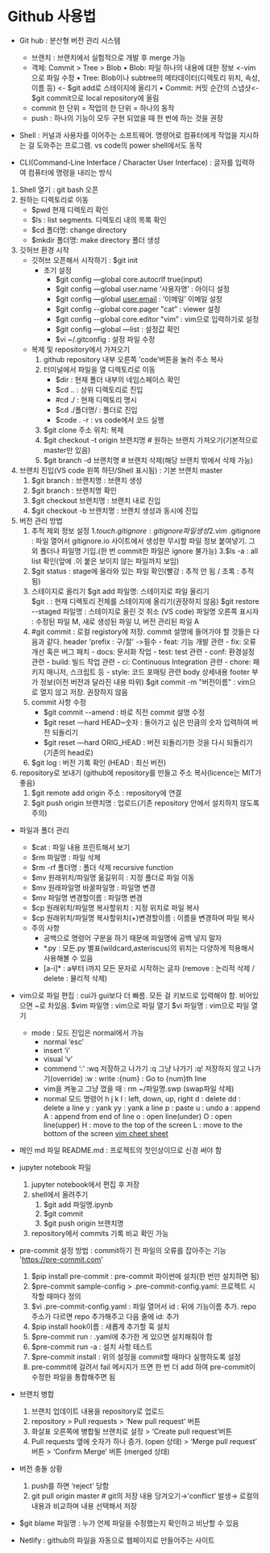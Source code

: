 # Github 사용법

- Git hub : 분산형 버전 관리 시스템
    - 브랜치 : 브랜치에서 실험적으로 개발 후 merge 가능
    - 객체: Commit > Tree > Blob
        • Blob: 파일 하나의 내용에 대한 정보 <-vim으로  파일 수정
        • Tree: Blob이나 subtree의 메타데이터(디렉토리 위치, 속성, 이름 등) <- $git add로 스테이지에 올리기 
        • Commit: 커밋 순간의 스냅샷<- $git commit으로 local repository에 올림
    - commit 한 단위 = 작업의 한 단위 = 하나의  동작
    - push : 하나의 기능이 모두 구현 되었을 때 한 번에 하는 것을 권장

- Shell :  커널과 사용자를 이어주는 소프트웨어. 명령어로 컴퓨터에게 작업을 지시하는 걸 도와주는 프로그램. vs code의 power shell에서도 동작
- CLI(Command-Line Interface / Character User Interface) : 글자를 입력하여 컴퓨터에 명령을 내리는 방식

1. Shell 열기 : git bash  오픈
2. 원하는 디렉토리로 이동 
    - $pwd 현재 디렉토리 확인
    - $ls : list segments. 디렉토리 내의 목록 확인
    - $cd 폴더명: change directory
    - $mkdir 폴더명: make directory 폴더 생성
3. 깃허브 환경 시작
    - 깃허브 오픈해서 시작하기 : $git init
        - 초기 설정
            - $git config —global core.autocrlf true(input)  
            - $git config —global user.name ‘사용자명’  : 아이디 설정
            - $git config —global [user.email](http://user.email) : ‘이메일’ 이메일 설정
            - $git config --global core.pager "cat”  : viewer 설정
            - $git config --global core.editor "vim” : vim으로 입력하기로 설정
            - $git config —global —list : 설정값 확인
            - $vi ~/.gitconfig : 설정 파일 수정
    - 복제 및 repository에서 가져오기
        1. github repository 내부 오른쪽 ‘code’버튼을 눌러 주소 복사
        2. 터미널에서 파일을 열 디렉토리로 이동
            - $dir  : 현재 폴더 내부의 네임스페이스 확인
            - $cd .. : 상위 디렉토리로 진입
            - #cd ./ : 현재 디렉토리 명시
            - $cd ./폴더명/  : 폴더로 진입
            - $code . -r  : vs code에서 코드 실행
        3. $git clone 주소 위치: 복제
        4. $git checkout -t origin 브랜치명  # 원하는 브랜치 가져오기(기본적으로 master만 있음)
        5. $git branch -d 브랜치명  # 브랜치 삭제(해당 브랜치 밖에서 삭제 가능)
4. 브랜치 진입(VS code 왼쪽 하단/Shell 표시됨) : 기본 브랜치 master
    1. $git branch : 브랜치명  : 브랜치 생성
    2. $git branch  : 브랜치명 확인
    3. $git checkout 브랜치명  : 브랜치 내로 진입
    4. $git checkout -b 브랜치명  : 브랜치 생성과 동시에 진입
5. 버전 관리 방법
    1. 추적 제외 정보 설정
        1.$touch .gitignore : gitignore파일 생성
        2.$vim .gitignore : 파일 열어서 gitignore.io 사이트에서 생성한 무시할 파일 정보 붙여넣기. 그외 폴더나 파일명 기입.(한 번 commit한 파일은 ignore 불가능)
        3.$ls -a : all list 확인(앞에 .이 붙은 보이지 않는 파일까지 보임)
    1. $git status  : stage에 올라와 있는 파일 확인(빨강 : 추적 안 됨 / 초록 : 추적됨)
    2. 스테이지로 올리기
        $git add 파일명: 스테이지로 파일 올리기  
        $git .  : 현재 디렉토리 전체를 스테이지에 올리기(권장하지 않음)
        $git restore --staged 파일명 : 스테이지로 올린 것 취소
        (VS code) 파일명 오른쪽 표시자 : 수정된 파일 M, 새로 생성된 파일 U, 버전 관리된 파일 A
    3. #git commit : 로컬 registory에 저장. commit 설명에 들어가야 할 것들은 다음과 같다.
            header 'prefix : 구/절' ->필수
                - feat: 기능 개발 관련
                - fix: 오류 개선 혹은 버그 패치
                - docs: 문서화 작업
                - test: test 관련
                - conf: 환경설정 관련
                - build: 빌드 작업 관련
                - ci: Continuous Integration 관련
                - chore: 패키지 매니저, 스크립트 등
                - style: 코드 포매팅 관련
            body  상세내용
            footer  부가 정보(이전 버전과 달라진 내용 따위)
        $git commit -m "버전이름" : vim으로 열지 않고 저장. 권장하지 않음
    4. commit 사항 수정
        - $git commit --amend : 바로 직전 commit 설명 수정
        - $git reset —hard HEAD~숫자  : 돌아가고 싶은 만큼의 숫자 입력하여 버전 되돌리기
        - $git reset —hard ORIG_HEAD  : 버전 되돌리기한 것을 다시 되돌리기(기존의 head로)
    5. $git log  : 버전 기록 확인 (HEAD : 최신 버전)
5. repository로 보내기 (github에 repository를 만들고 주소 복사(licence는 MIT가 좋음)
    1. $git remote add origin 주소 : repository에 연결
    2. $git push origin 브랜치명  : 업로드(기존 repository 안에서 설치하지 않도록 주의)

- 파일과 폴더 관리
    - $cat : 파일 내용 프린트해서 보기
    - $rm 파일명 : 파일 삭제
    - $rm -rf 폴더명 : 폴더 삭제 recursive function
    - $mv 원래위치/파일명 옮길위히 : 지정 폴더로 파일 이동
    - $mv 원래파일명 바꿀파일명 : 파일명 변경
    - $mv 파일명 변경할이름 : 파일명 변경
    - $cp 원래위치/파일명 복사할위치 : 지정 위치로 파일 복사
    - $cp 원래위치/파일명 복사할위치(+)변경할이름 : 이름을 변경하며 파일 복사
    - 주의 사항
        - 공백으로 명령어 구분을 하기 때문에 파일명에 공백 넣지 말자
        - *.py  : 모든.py 별표(wildcard,asteriscus)의 위치는 다양하게 적용해서 사용해볼 수 있음
        - [a-i]* : a부터 i까지 모든 문자로 시작하는 글자
        (remove : 논리적 삭제 / delete : 물리적 삭제)

- vim으로 파일 편집 : cui가 gui보다 더 빠름. 모든 걸 키보드로 입력해야 함. 비어있으면 ~로 차있음.
    $vim 파일명 : vim으로 파일 열기
    $vi 파일명 : vim으로 파일 열기
    - mode : 모드 진입은 normal에서 가능
        - normal   ‘esc’
        - insert   ‘i’
        - visual   ‘v’
        - commend   ‘:’
            :wq 저장하고 나가기
            :q 그냥 나가기
            :q! 저장하지 않고 나가기(override)
            :w : write
            :{num} : Go to {num}th line
        - vim을 켜놓고 그냥 껐을 때 :  rm ~/파일명.swp (swap파일 삭제)
        - normal 모드 명령어
            h j k l : left, down, up, right
            d : delete
            dd : delete a line
            y : yank
            yy : yank a line
            p : paste
            u : undo
            a : append
            A : append from end of line
            o : open line(under)
            O : open line(upper)
            H : move to the top of the screen
            L : move to the bottom of the screen
    [vim cheet sheet]("https://external-preview.redd.it/iigrixvxp5aYN9ox7Gr1dfI_rhLRotWlLsCafjJqjEQ.png?width=1080&crop=smart&auto=webp&s=78fdf6e9b02082dda1c810224a9e3940f2a55197")

- 메인 md 파일  README.md : 프로젝트의 첫인상이므로 신경 써야 함

- jupyter notebook 파일
    1. jupyter notebook에서 편집 후 저장
    2. shell에서 올려주기
        1. $git add 파일명.ipynb
        2. $git commit
        3. $git push origin 브랜치명
    4. repository에서 commits 기록 비교 확인 가능

- pre-commit 설정 방법 : commit하기 전 파일의 오류를 잡아주는 기능 'https://pre-commit.com'
    1. $pip install pre-commit :  pre-commit 파이썬에 설치(한 번만 설치하면 됨)
    1. $pre-commit sample-config > .pre-commit-config.yaml: 프로젝트 시작할 때마다 정의
    3. $vi .pre-commit-config.yaml : 파일 열어서 id : 뒤에 기능이름 추가. repo주소가 다르면 repo 추가해주고 다음 줄에 id: 추가
    4. $pip install hook이름 : 새롭게 추가할 훅 설치
    2. $pre-commit run : .yaml에 추가한 게 있으면 설치해줘야 함 
    1. $pre-commit run -a : 설치 사항 테스트
    1. $pre-commit install : 위의 설정을 commit할 때마다 실행하도록 설정
    1. pre-commit에 걸려서 fail 메시지가 뜨면 한 번 더 add 하여 pre-commit이 수정한 파일을 통합해주면 됨

- 브랜치 병합
    1. 브랜치 업데이트 내용을 repository로 업로드
    2. repository > Pull requests > ’New pull request’ 버튼
    3. 화살표 오른쪽에 병합될 브랜치로 설정 > ‘Create pull request’버튼
    4. Pull requests 옆에 숫자가 하나 증가. (open 상태) > ‘Merge pull request’ 버튼 > ‘Confirm Merge’ 버튼 (merged 상태)

- 버전 충돌 상황
    1. push를 하면 ‘reject’ 당함
    2. git pull origin master  # git의 저장 내용 당겨오기→’conflict’ 발생→ 로컬의 내용과 비교하며 내용 선택해서 저장

- $git blame 파일명 : 누가 언제 파일을 수정했는지 확인하고 비난할 수 있음
- Netlify : github의 파일을 자동으로 웹페이지로 만들어주는 사이트

